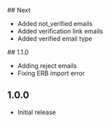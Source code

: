 ## Next
- Added not_verified emails
- Added verification link emails
- Added verified email type

## 1.1.0
- Adding reject emails
- Fixing ERB import error

## 1.0.0
- Initial release
